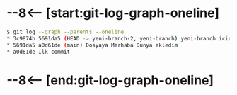 # --8<-- [start:git-log-graph-oneline]
```bash 
$ git log --graph --parents --oneline
* 3c9874b 5691da5 (HEAD -> yeni-branch-2, yeni-branch) yeni-branch icin ilk commitimi atiyorum
* 5691da5 a0d61de (main) Dosyaya Merhaba Dunya ekledim
* a0d61de Ilk commit
```
# --8<-- [end:git-log-graph-oneline]
